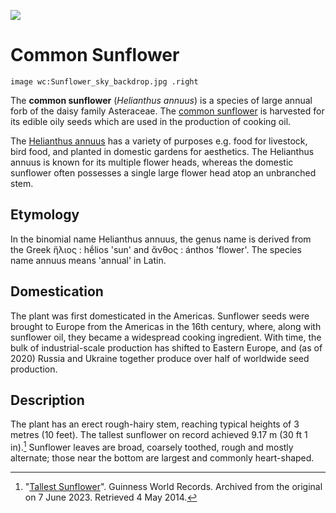 [![](https://v3.juncture-digital.org/images/wb.svg)](https://v3.juncture-digital.org)

# Common Sunflower
 
 `image wc:Sunflower_sky_backdrop.jpg .right`
 
The **common sunflower** (*Helianthus annuus*) is a species of large annual forb of the daisy family Asteraceae. The [common sunflower](https://en.wikipedia.org/wiki/Common_sunflower) is harvested for its edible oily seeds which are used in the production of cooking oil.

The [Helianthus annuus](Q171497) has a variety of purposes e.g. food for livestock, bird food, and planted in domestic gardens for aesthetics. The Helianthus annuus is known for its multiple flower heads, whereas the domestic sunflower often possesses a single large flower head atop an unbranched stem.

## Etymology

In the binomial name Helianthus annuus, the genus name is derived from the Greek ἥλιος : hḗlios 'sun' and ἄνθος : ánthos 'flower'. The species name annuus means 'annual' in Latin.

## Domestication

The plant was first domesticated in the Americas. Sunflower seeds were brought to Europe from the Americas in the 16th century, where, along with sunflower oil, they became a widespread cooking ingredient. With time, the bulk of industrial-scale production has shifted to Eastern Europe, and (as of 2020) Russia and Ukraine together produce over half of worldwide seed production.

## Description

The plant has an erect rough-hairy stem, reaching typical heights of 3 metres (10 feet). The tallest sunflower on record achieved 9.17 m (30 ft 1 in).[^1] Sunflower leaves are broad, coarsely toothed, rough and mostly alternate; those near the bottom are largest and commonly heart-shaped.

[^1]:  "[Tallest Sunflower](https://web.archive.org/web/20230607124159/https://www.guinnessworldrecords.com/world-records/tallest-sunflower)". Guinness World Records. Archived from the original on 7 June 2023. Retrieved 4 May 2014.
